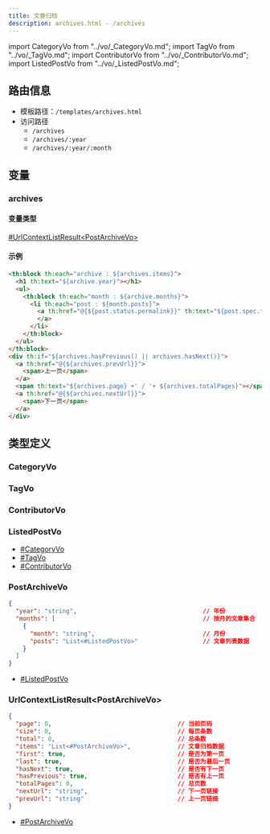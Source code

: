 ```yaml
---
title: 文章归档
description: archives.html - /archives
---
```


import CategoryVo from "../vo/_CategoryVo.md";
import TagVo from "../vo/_TagVo.md";
import ContributorVo from "../vo/_ContributorVo.md";
import ListedPostVo from "../vo/_ListedPostVo.md";

## 路由信息

- 模板路径：`/templates/archives.html`
- 访问路径
  - `/archives`
  - `/archives/:year`
  - `/archives/:year/:month`

## 变量

### archives

#### 变量类型

[#UrlContextListResult\<PostArchiveVo\>](#urlcontextlistresultpostarchivevo)

#### 示例

```html title="/templates/archives.html"
<th:block th:each="archive : ${archives.items}">
  <h1 th:text="${archive.year}"></h1>
  <ul>
    <th:block th:each="month : ${archive.months}">
      <li th:each="post : ${month.posts}">
        <a th:href="@{${post.status.permalink}}" th:text="${post.spec.title}">
        </a>
      </li>
    </th:block>
  </ul>
</th:block>
<div th:if="${archives.hasPrevious() || archives.hasNext()}">
  <a th:href="@{${archives.prevUrl}}">
    <span>上一页</span>
  </a>
  <span th:text="${archives.page} +' / '+ ${archives.totalPages}"></span>
  <a th:href="@{${archives.nextUrl}}">
    <span>下一页</span>
  </a>
</div>
```

## 类型定义

### CategoryVo

<CategoryVo />

### TagVo

<TagVo />

### ContributorVo

<ContributorVo />

### ListedPostVo

<ListedPostVo />

- [#CategoryVo](#categoryvo)
- [#TagVo](#tagvo)
- [#ContributorVo](#contributorvo)

### PostArchiveVo

```json title="PostArchiveVo"
{
  "year": "string",                                   // 年份
  "months": [                                         // 按月的文章集合
    {
      "month": "string",                              // 月份
      "posts": "List<#ListedPostVo>"                  // 文章列表数据
    }
  ]
}
```

- [#ListedPostVo](#listedpostvo)

### UrlContextListResult\<PostArchiveVo\>

```json title="UrlContextListResult<PostArchiveVo>"
{
  "page": 0,                                   // 当前页码
  "size": 0,                                   // 每页条数
  "total": 0,                                  // 总条数
  "items": "List<#PostArchiveVo>",             // 文章归档数据
  "first": true,                               // 是否为第一页
  "last": true,                                // 是否为最后一页
  "hasNext": true,                             // 是否有下一页
  "hasPrevious": true,                         // 是否有上一页
  "totalPages": 0,                             // 总页数
  "nextUrl": "string",                         // 下一页链接
  "prevUrl": "string"                          // 上一页链接
}
```

- [#PostArchiveVo](#postarchivevo)
